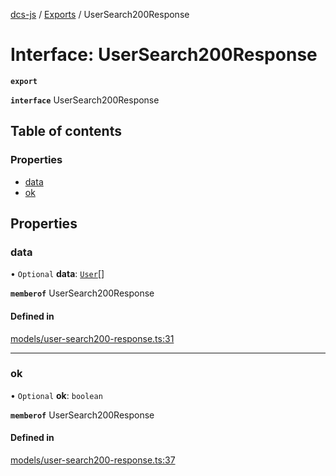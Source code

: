 [dcs-js](../README.md) / [Exports](../modules.md) / UserSearch200Response

# Interface: UserSearch200Response

**`export`**

**`interface`** UserSearch200Response

## Table of contents

### Properties

- [data](UserSearch200Response.md#data)
- [ok](UserSearch200Response.md#ok)

## Properties

### <a id="data" name="data"></a> data

• `Optional` **data**: [`User`](User.md)[]

**`memberof`** UserSearch200Response

#### Defined in

[models/user-search200-response.ts:31](https://github.com/unfoldingWord/dcs-js/blob/dd84989/models/user-search200-response.ts#L31)

___

### <a id="ok" name="ok"></a> ok

• `Optional` **ok**: `boolean`

**`memberof`** UserSearch200Response

#### Defined in

[models/user-search200-response.ts:37](https://github.com/unfoldingWord/dcs-js/blob/dd84989/models/user-search200-response.ts#L37)

